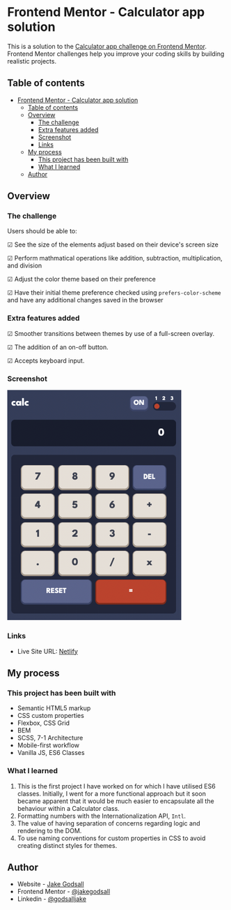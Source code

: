 # Frontend Mentor - Calculator app solution

This is a solution to the
[Calculator app challenge on Frontend Mentor](https://www.frontendmentor.io/challenges/calculator-app-9lteq5N29).
Frontend Mentor challenges help you improve your coding skills by building realistic projects.

## Table of contents

- [Frontend Mentor - Calculator app solution](#frontend-mentor---calculator-app-solution)
  - [Table of contents](#table-of-contents)
  - [Overview](#overview)
    - [The challenge](#the-challenge)
    - [Extra features added](#extra-features-added)
    - [Screenshot](#screenshot)
    - [Links](#links)
  - [My process](#my-process)
    - [This project has been built with](#this-project-has-been-built-with)
    - [What I learned](#what-i-learned)
  - [Author](#author)

## Overview

### The challenge

Users should be able to:

&#9745; See the size of the elements adjust based on their device's screen size

&#9745; Perform mathmatical operations like addition, subtraction, multiplication, and division

&#9745; Adjust the color theme based on their preference

&#9745; Have their initial theme preference checked using `prefers-color-scheme` and have any
additional changes saved in the browser

### Extra features added

&#9745; Smoother transitions between themes by use of a full-screen overlay.

&#9745; The addition of an on-off button.

&#9745; Accepts keyboard input.

### Screenshot

<img src="calc-theme1.png" width=400px>

### Links

-   Live Site URL: [Netlify](https://jakegodsall-calculator.netlify.app/m)

## My process

### This project has been built with

-   Semantic HTML5 markup
-   CSS custom properties
-   Flexbox, CSS Grid
-   BEM
-   SCSS, 7-1 Architecture
-   Mobile-first workflow
-   Vanilla JS, ES6 Classes

### What I learned

1. This is the first project I have worked on for which I have utilised ES6 classes. Initially, I
   went for a more functional approach but it soon became apparent that it would be much easier to
   encapsulate all the behaviour within a Calculator class.
2. Formatting numbers with the Internationalization API, `Intl`.
3. The value of having separation of concerns regarding logic and rendering to the DOM.
4. To use naming conventions for custom properties in CSS to avoid creating distinct styles for
   themes.

## Author

-   Website - [Jake Godsall](https://jakegodsall.com)
-   Frontend Mentor - [@jakegodsall](https://www.frontendmentor.io/profile/jakegodsall)
-   Linkedin - [@godsalljake](https://www.linkedin.com/in/godsalljake/)
